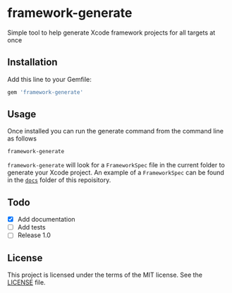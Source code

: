 # framework-generate
Simple tool to help generate Xcode framework projects for all targets at once

## Installation

Add this line to your Gemfile:

```rb
gem 'framework-generate'
```

## Usage

Once installed you can run the generate command from the command line as follows

```bash
framework-generate
```

`framework-generate` will look for a `FrameworkSpec` file in the current folder to generate your Xcode project. An example of a `FrameworkSpec` can be found in the [`docs`](docs/FrameworkSpec) folder of this repoisitory.

## Todo

- [X] Add documentation
- [ ] Add tests
- [ ] Release 1.0

## License

This project is licensed under the terms of the MIT license. See the [LICENSE](LICENSE) file.